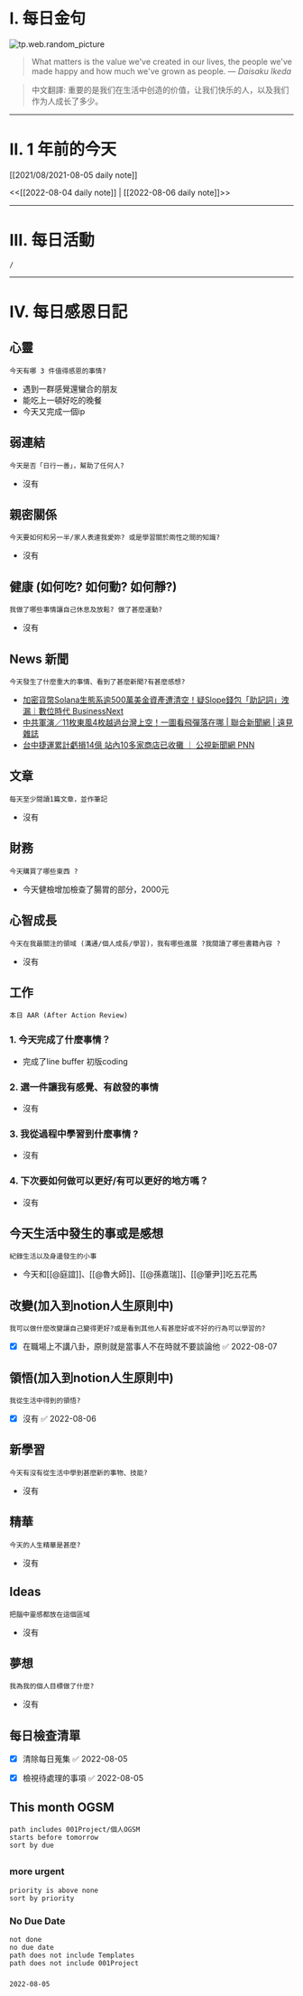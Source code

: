# I. 每日金句
![tp.web.random_picture](https://images.unsplash.com/photo-1658526525426-58986d2885bb?crop=entropy&cs=tinysrgb&fit=crop&fm=jpg&h=1080&ixid=MnwxfDB8MXxyYW5kb218MHx8fHx8fHx8MTY1OTcwNzk3MQ&ixlib=rb-1.2.1&q=80&w=1920) <br>
> What matters is the value we've created in our lives, the people we've made happy and how much we've grown as people.
> — <cite>Daisaku Ikeda</cite>

>中文翻譯:
>重要的是我们在生活中创造的价值，让我们快乐的人，以及我们作为人成长了多少。
---

# II. 1 年前的今天
[[2021/08/2021-08-05 daily note]]

<<[[2022-08-04 daily note]] | [[2022-08-06 daily note]]>>

---
# III. 每日活動
```ActivityHistory
/

```

---
# IV. 每日感恩日記
## 心靈
```note-brown
今天有哪 3 件值得感恩的事情?
```
- 遇到一群感覺還蠻合的朋友
- 能吃上一頓好吃的晚餐
- 今天又完成一個ip

## 弱連結
```note-brown
今天是否「日行一善」，幫助了任何人?
```
- 沒有

## 親密關係
```note-brown
今天要如何和另一半/家人表達我愛妳? 或是學習關於兩性之間的知識?
```
- 沒有

## 健康 (如何吃? 如何動? 如何靜?)
```note-brown
我做了哪些事情讓自己休息及放鬆? 做了甚麼運動?
```
- 沒有

## News 新聞
```note-brown
今天發生了什麼重大的事情、看到了甚麼新聞?有甚麼感想?
```
- [加密貨幣Solana生態系逾500萬美金資產遭清空！疑Slope錢包「助記詞」洩漏｜數位時代 BusinessNext](https://sn-myalb.bnextmedia.com.tw/cm/gcfs?sn_redirect_uri=https://www.bnext.com.tw/article/71056/solana-slope-hack-safety)
- [中共軍演／11枚東風4枚越過台灣上空！一圖看飛彈落在哪 | 聯合新聞網 | 遠見雜誌](https://www.gvm.com.tw/article/92764)
- [台中捷運累計虧損14億 站內10多家商店已收攤 ｜ 公視新聞網 PNN](https://news.pts.org.tw/article/593667)


## 文章
```note-brown
每天至少閱讀1篇文章，並作筆記
```
- 沒有

## 財務
```note-brown
今天購買了哪些東西 ?
```
- 今天健檢增加檢查了腸胃的部分，2000元

## 心智成長
```note-brown
今天在我最關注的領域 (溝通/個人成長/學習)，我有哪些進展 ?我閱讀了哪些書籍內容 ?
```
- 沒有

## 工作
```note-brown
本日 AAR (After Action Review)
```

### 1. 今天完成了什麼事情？ 
- 完成了line buffer 初版coding 

### 2. 選一件讓我有感覺、有啟發的事情 
- 沒有

### 3. 我從過程中學習到什麼事情 ? 
- 沒有

### 4. 下次要如何做可以更好/有可以更好的地方嗎？
- 沒有

## 今天生活中發生的事或是感想
```note-brown
紀錄生活以及身邊發生的小事
```
- 今天和[[@庭誼]]、[[@魯大師]]、[[@孫嘉瑞]]、[[@肇尹]]吃五花馬

## 改變(加入到notion人生原則中)
```note-brown
我可以做什麼改變讓自己變得更好?或是看到其他人有甚麼好或不好的行為可以學習的?
```
- [x] 在職場上不講八卦，原則就是當事人不在時就不要談論他 ✅ 2022-08-07

## 領悟(加入到notion人生原則中)
```note-brown
我從生活中得到的領悟?
```
- [x] 沒有 ✅ 2022-08-06

## 新學習
```note-brown
今天有沒有從生活中學到甚麼新的事物、技能?
```
- 沒有


## 精華
```note-brown
今天的人生精華是甚麼?
```
- 沒有

## Ideas
```note-brown
把腦中靈感都放在這個區域
```
- 沒有

## 夢想
```note-brown
我為我的個人目標做了什麼?
```
- 沒有

## 每日檢查清單
- [x] 清除每日蒐集 ✅ 2022-08-05
- [x] 檢視待處理的事項 ✅ 2022-08-05
 

## This month OGSM 
```
path includes 001Project/個人OGSM
starts before tomorrow
sort by due
```

##  
### more urgent
```
priority is above none
sort by priority
```
### No Due Date
```
not done
no due date
path does not include Templates
path does not include 001Project
```

### 

```
2022-08-05
```

